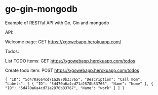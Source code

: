 # go-gin-mongodb
Example of RESTful API with Go, Gin and mongodb

API:


Welcome page:
GET
https://xgowebapp.herokuapp.com/


Todos:

List TODO items:
GET
https://xgowebapp.herokuapp.com/todos

Create todo item:
POST
https://xgowebapp.herokuapp.com/todos

`
{
    "ID": "5d470a6a4cd71a2870b33765",
    "Description": "Call mom",
    "Labels": [
        {
            "ID": "5d470a6a4cd71a2870b33766",
            "Name": "home"
        },
        {
            "ID": "5d470a6a4cd71a2870b33767",
            "Name": "work"
        }
    ]
}
`
